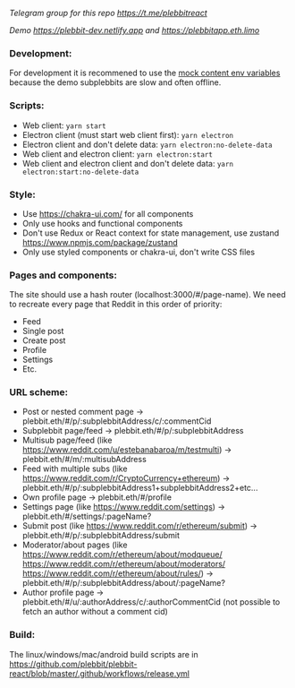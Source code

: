 _Telegram group for this repo https://t.me/plebbitreact_

_Demo https://plebbit-dev.netlify.app and https://plebbitapp.eth.limo_

### Development:

For development it is recommened to use the [mock content env variables](https://github.com/plebbit/plebbit-react-hooks/blob/master/docs/mock-content.md#add-env-variable-for-mocking) because the demo subplebbits are slow and often offline.

### Scripts:

- Web client: `yarn start`
- Electron client (must start web client first): `yarn electron`
- Electron client and don't delete data: `yarn electron:no-delete-data`
- Web client and electron client: `yarn electron:start`
- Web client and electron client and don't delete data: `yarn electron:start:no-delete-data`

### Style:

- Use https://chakra-ui.com/ for all components
- Only use hooks and functional components
- Don't use Redux or React context for state management, use zustand https://www.npmjs.com/package/zustand
- Only use styled components or chakra-ui, don't write CSS files

### Pages and components:

The site should use a hash router (localhost:3000/#/page-name). We need to recreate every page that Reddit in this order of priority:

- Feed
- Single post
- Create post
- Profile
- Settings
- Etc.

### URL scheme:

- Post or nested comment page -> plebbit.eth/#/p/:subplebbitAddress/c/:commentCid
- Subplebbit page/feed -> plebbit.eth/#/p/:subplebbitAddress
- Multisub page/feed (like https://www.reddit.com/u/estebanabaroa/m/testmulti) -> plebbit.eth/#/m/:multisubAddress
- Feed with multiple subs (like https://www.reddit.com/r/CryptoCurrency+ethereum) -> plebbit.eth/#/p/:subplebbitAddress1+subplebbitAddress2+etc...
- Own profile page -> plebbit.eth/#/profile
- Settings page (like https://www.reddit.com/settings) -> plebbit.eth/#/settings/:pageName?
- Submit post (like https://www.reddit.com/r/ethereum/submit) -> plebbit.eth/#/p/:subplebbitAddress/submit
- Moderator/about pages (like https://www.reddit.com/r/ethereum/about/modqueue/ https://www.reddit.com/r/ethereum/about/moderators/ https://www.reddit.com/r/ethereum/about/rules/) -> plebbit.eth/#/p/:subplebbitAddress/about/:pageName?
- Author profile page -> plebbit.eth/#/u/:authorAddress/c/:authorCommentCid (not possible to fetch an author without a comment cid)

### Build:

The linux/windows/mac/android build scripts are in https://github.com/plebbit/plebbit-react/blob/master/.github/workflows/release.yml

